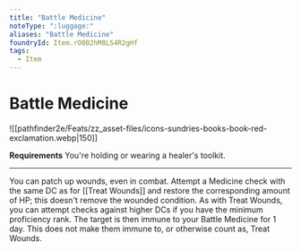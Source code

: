 ```yaml
---
title: "Battle Medicine"
noteType: ":luggage:"
aliases: "Battle Medicine"
foundryId: Item.rO802hM8LS4R2gHf
tags:
  - Item
---
```


# Battle Medicine
![[pathfinder2e/Feats/zz_asset-files/icons-sundries-books-book-red-exclamation.webp|150]]

**Requirements** You're holding or wearing a healer's toolkit.

* * *

You can patch up wounds, even in combat. Attempt a Medicine check with the same DC as for [[Treat Wounds]] and restore the corresponding amount of HP; this doesn't remove the wounded condition. As with Treat Wounds, you can attempt checks against higher DCs if you have the minimum proficiency rank. The target is then immune to your Battle Medicine for 1 day. This does not make them immune to, or otherwise count as, Treat Wounds.
